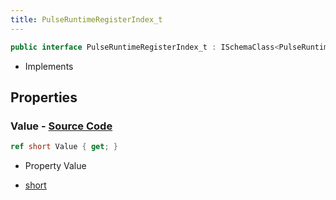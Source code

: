 ```yaml
---
title: PulseRuntimeRegisterIndex_t
---
```


```csharp
public interface PulseRuntimeRegisterIndex_t : ISchemaClass<PulseRuntimeRegisterIndex_t>, ISchemaField, ISchemaClass, INativeHandle
```

- Implements

## Properties

### **Value** - [Source Code](https://github.com/swiftly-solution/swiftlys2/blob/main/managed/src/SwiftlyS2.Generated/Schemas/Interfaces/PulseRuntimeRegisterIndex_t.cs#L16)

```csharp
ref short Value { get; }
```

- Property Value

- [short](https://learn.microsoft.com/dotnet/api/system.int16)

